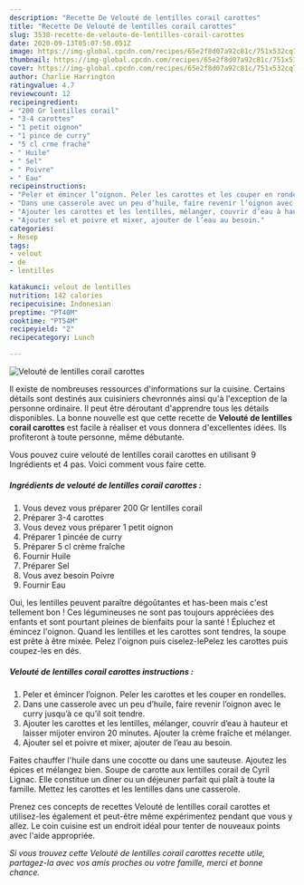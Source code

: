 ```yaml
---
description: "Recette De Velouté de lentilles corail carottes"
title: "Recette De Velouté de lentilles corail carottes"
slug: 3538-recette-de-veloute-de-lentilles-corail-carottes
date: 2020-09-13T05:07:50.051Z
image: https://img-global.cpcdn.com/recipes/65e2f8d07a92c81c/751x532cq70/veloute-de-lentilles-corail-carottes-photo-principale-de-la-recette.jpg
thumbnail: https://img-global.cpcdn.com/recipes/65e2f8d07a92c81c/751x532cq70/veloute-de-lentilles-corail-carottes-photo-principale-de-la-recette.jpg
cover: https://img-global.cpcdn.com/recipes/65e2f8d07a92c81c/751x532cq70/veloute-de-lentilles-corail-carottes-photo-principale-de-la-recette.jpg
author: Charlie Harrington
ratingvalue: 4.7
reviewcount: 12
recipeingredient:
- "200 Gr lentilles corail"
- "3-4 carottes"
- "1 petit oignon"
- "1 pince de curry"
- "5 cl crme frache"
- " Huile"
- " Sel"
- " Poivre"
- " Eau"
recipeinstructions:
- "Peler et émincer l’oignon. Peler les carottes et les couper en rondelles."
- "Dans une casserole avec un peu d’huile, faire revenir l’oignon avec le curry jusqu’à ce qu’il soit tendre."
- "Ajouter les carottes et les lentilles, mélanger, couvrir d’eau à hauteur et laisser mijoter environ 20 minutes. Ajouter la crème fraîche et mélanger."
- "Ajouter sel et poivre et mixer, ajouter de l’eau au besoin."
categories:
- Resep
tags:
- velout
- de
- lentilles

katakunci: velout de lentilles 
nutrition: 142 calories
recipecuisine: Indonesian
preptime: "PT40M"
cooktime: "PT54M"
recipeyield: "2"
recipecategory: Lunch

---
```



![Velouté de lentilles corail carottes](https://img-global.cpcdn.com/recipes/65e2f8d07a92c81c/751x532cq70/veloute-de-lentilles-corail-carottes-photo-principale-de-la-recette.jpg)

Il existe de nombreuses ressources d'informations sur la cuisine. Certains détails sont destinés aux cuisiniers chevronnés ainsi qu'à l'exception de la personne ordinaire. Il peut être déroutant d'apprendre tous les détails disponibles. La bonne nouvelle est que cette recette de <strong> Velouté de lentilles corail carottes </strong> est facile à réaliser et vous donnera d'excellentes idées. Ils profiteront à toute personne, même débutante.

<!--inarticleads1-->

Vous pouvez cuire velouté de lentilles corail carottes en utilisant 9 Ingrédients et 4 pas. Voici comment vous faire cette.

##### Ingrédients de velouté de lentilles corail carottes :

1. Vous devez vous préparer 200 Gr lentilles corail
1. Préparer 3-4 carottes
1. Vous devez vous préparer 1 petit oignon
1. Préparer 1 pincée de curry
1. Préparer 5 cl crème fraîche
1. Fournir  Huile
1. Préparer  Sel
1. Vous avez besoin  Poivre
1. Fournir  Eau


Oui, les lentilles peuvent paraître dégoûtantes et has-been mais c&#39;est tellement bon ! Ces légumineuses ne sont pas toujours appréciées des enfants et sont pourtant pleines de bienfaits pour la santé ! Épluchez et émincez l&#39;oignon. Quand les lentilles et les carottes sont tendres, la soupe est prête à être mixée. Pelez l&#39;oignon puis ciselez-lePelez les carottes puis coupez-les en dés. 

<!--inarticleads2-->

##### Velouté de lentilles corail carottes instructions :

1. Peler et émincer l’oignon. Peler les carottes et les couper en rondelles.
1. Dans une casserole avec un peu d’huile, faire revenir l’oignon avec le curry jusqu’à ce qu’il soit tendre.
1. Ajouter les carottes et les lentilles, mélanger, couvrir d’eau à hauteur et laisser mijoter environ 20 minutes. Ajouter la crème fraîche et mélanger.
1. Ajouter sel et poivre et mixer, ajouter de l’eau au besoin.


Faites chauffer l&#39;huile dans une cocotte ou dans une sauteuse. Ajoutez les épices et mélangez bien. Soupe de carotte aux lentilles corail de Cyril Lignac. Elle constitue un dîner ou un déjeuner parfait qui plaît à toute la famille. Mettez les carottes et les lentilles dans une casserole. 

<!--inarticleads1-->

<p>
Prenez ces concepts de recettes Velouté de lentilles corail carottes et utilisez-les également et peut-être même expérimentez pendant que vous y allez. Le coin cuisine est un endroit idéal pour tenter de nouveaux points avec l'aide appropriée.
</p>

<p>
<i>Si vous trouvez cette Velouté de lentilles corail carottes recette utile, partagez-la avec vos amis proches ou votre famille, merci et bonne chance.</i>
</p>
